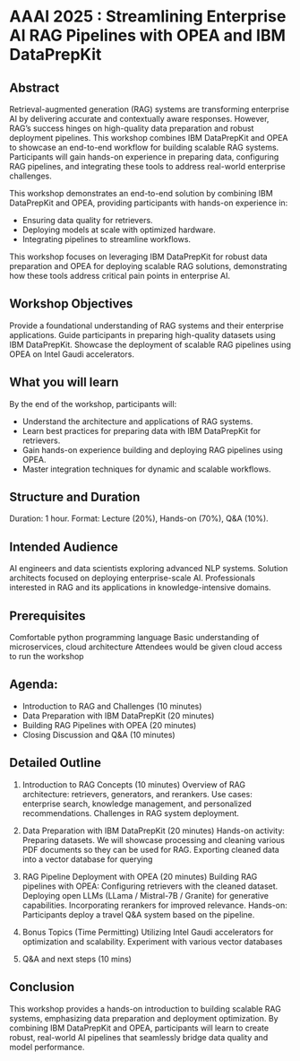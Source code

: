 # AAAI 2025 : Streamlining Enterprise AI RAG Pipelines with OPEA and IBM DataPrepKit

## Abstract

Retrieval-augmented generation (RAG) systems are transforming enterprise AI by delivering accurate and contextually aware responses. However, RAG’s success hinges on high-quality data preparation and robust deployment pipelines. This workshop combines IBM DataPrepKit and OPEA to showcase an end-to-end workflow for building scalable RAG systems. Participants will gain hands-on experience in preparing data, configuring RAG pipelines, and integrating these tools to address real-world enterprise challenges.

This workshop demonstrates an end-to-end solution by combining IBM DataPrepKit and OPEA, providing participants with hands-on experience in: 
- Ensuring data quality for retrievers.
- Deploying models at scale with optimized hardware.
- Integrating pipelines to streamline workflows.

This workshop focuses on leveraging IBM DataPrepKit for robust data preparation and OPEA for deploying scalable RAG solutions, demonstrating how these tools address critical pain points in enterprise AI.

## Workshop Objectives

Provide a foundational understanding of RAG systems and their enterprise applications.
Guide participants in preparing high-quality datasets using IBM DataPrepKit.
Showcase the deployment of scalable RAG pipelines using OPEA on Intel Gaudi accelerators.

## What you will learn
By the end of the workshop, participants will:
- Understand the architecture and applications of RAG systems.
- Learn best practices for preparing data with IBM DataPrepKit for retrievers.
- Gain hands-on experience building and deploying RAG pipelines using OPEA.
- Master integration techniques for dynamic and scalable workflows.

## Structure and Duration
Duration: 1 hour.
Format: Lecture (20%), Hands-on (70%), Q&A (10%).

## Intended Audience
AI engineers and data scientists exploring advanced NLP systems.
Solution architects focused on deploying enterprise-scale AI.
Professionals interested in RAG and its applications in knowledge-intensive domains.

## Prerequisites
Comfortable python programming language
Basic understanding of microservices, cloud architecture
Attendees would be given cloud access to run the workshop

## Agenda:
- Introduction to RAG and Challenges (10 minutes)
- Data Preparation with IBM DataPrepKit (20 minutes)
- Building RAG Pipelines with OPEA (20 minutes)
- Closing Discussion and Q&A (10 minutes)

## Detailed Outline
1. Introduction to RAG Concepts (10 minutes)
Overview of RAG architecture: retrievers, generators, and rerankers.
Use cases: enterprise search, knowledge management, and personalized recommendations.
Challenges in RAG system deployment.

2. Data Preparation with IBM DataPrepKit (20 minutes)
Hands-on activity: Preparing datasets.
We will showcase processing and cleaning various PDF documents so they can be used for RAG.
Exporting cleaned data into a vector database for querying

3. RAG Pipeline Deployment with OPEA (20 minutes)
Building RAG pipelines with OPEA:
Configuring retrievers with the cleaned dataset.
Deploying open LLMs (LLama / Mistral-7B / Granite) for generative capabilities.
Incorporating rerankers for improved relevance.
Hands-on: Participants deploy a travel Q&A system based on the pipeline.

4. Bonus Topics (Time Permitting)
Utilizing Intel Gaudi accelerators for optimization and scalability.
Experiment with various vector databases

5. Q&A  and next steps (10 mins)

## Conclusion
This workshop provides a hands-on introduction to building scalable RAG systems, emphasizing data preparation and deployment optimization. By combining IBM DataPrepKit and OPEA, participants will learn to create robust, real-world AI pipelines that seamlessly bridge data quality and model performance.
